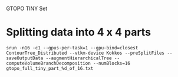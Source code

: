GTOPO TINY Set

# Splitting data into 4 x 4 parts

```
srun -n16 -c1 --gpus-per-task=1 --gpu-bind=closest ContourTree_Distributed --vtkm-device Kokkos --preSplitFiles --saveOutputData --augmentHierarchicalTree --computeVolumeBranchDecomposition --numBlocks=16 gtopo_full_tiny_part_%d_of_16.txt
```
